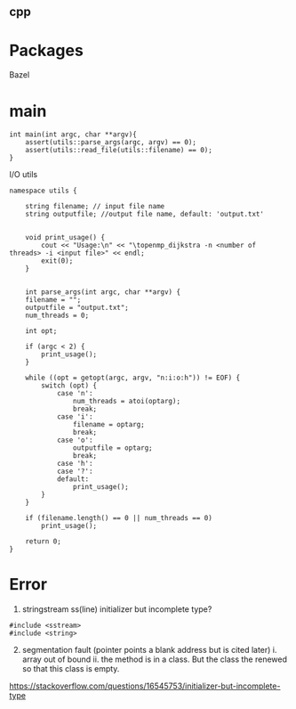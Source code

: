 cpp
---

# Packages
Bazel


# main
```
int main(int argc, char **argv){
    assert(utils::parse_args(argc, argv) == 0);
    assert(utils::read_file(utils::filename) == 0);
}

```


I/O utils
```
namespace utils {

    string filename; // input file name
    string outputfile; //output file name, default: 'output.txt'


    void print_usage() {
        cout << "Usage:\n" << "\topenmp_dijkstra -n <number of threads> -i <input file>" << endl;
        exit(0);
    }


    int parse_args(int argc, char **argv) {
    filename = "";
    outputfile = "output.txt";
    num_threads = 0;

    int opt;

    if (argc < 2) {
        print_usage();
    }

    while ((opt = getopt(argc, argv, "n:i:o:h")) != EOF) {
        switch (opt) {
            case 'n':
                num_threads = atoi(optarg);
                break;
            case 'i':
                filename = optarg;
                break;
            case 'o':
                outputfile = optarg;
                break;
            case 'h':
            case '?':
            default:
                print_usage();
        }
    }

    if (filename.length() == 0 || num_threads == 0)
        print_usage();

    return 0;
}
```

# Error

1. stringstream ss(line) initializer but incomplete type?

```
#include <sstream>
#include <string>
```

2. segmentation fault (pointer points a blank address but is cited later)
i. array out of bound
ii. the method is in a class. But the class the renewed so that this class is empty.

<https://stackoverflow.com/questions/16545753/initializer-but-incomplete-type>
